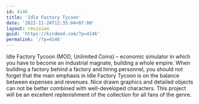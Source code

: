 ```yaml
---
id: 4146
title: 'Idle Factory Tycoon'
date: '2022-11-24T12:35:04+07:00'
layout: revision
guid: 'https://kindmod.com/?p=4146'
permalink: '/?p=4146'
---
```


Idle Factory Tycoon (MOD, Unlimited Coins) – economic simulator in which you have to become an industrial magnate, building a whole empire. When building a factory behind a factory and hiring personnel, you should not forget that the main emphasis in Idle Factory Tycoon is on the balance between expenses and revenues. Nice drawn graphics and detailed objects can not be better combined with well-developed characters. This project will be an excellent replenishment of the collection for all fans of the genre.